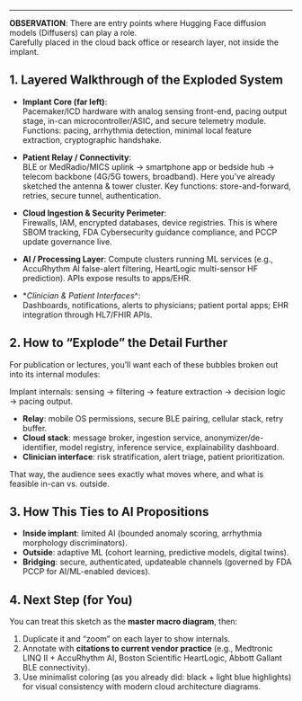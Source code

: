 ________
**OBSERVATION**: There are entry points where Hugging Face diffusion models (Diffusers) can play a role.    
Carefully placed in the cloud back office or research layer, not inside the implant.

## 1. Layered Walkthrough of the Exploded System

* **Implant Core (far left)**:    
Pacemaker/ICD hardware with analog sensing front-end, pacing output stage, in-can microcontroller/ASIC, and secure telemetry module. Functions: pacing, arrhythmia detection, minimal local feature extraction, cryptographic handshake.

* **Patient Relay / Connectivity**:    
BLE or MedRadio/MICS uplink → smartphone app or bedside hub → telecom backbone (4G/5G towers, broadband). Here you’ve already sketched the antenna & tower cluster. Key functions: store-and-forward, retries, secure tunnel, authentication.

* **Cloud Ingestion & Security Perimeter**:         
Firewalls, IAM, encrypted databases, device registries. This is where SBOM tracking, FDA Cybersecurity guidance compliance, and PCCP update governance live.

* **AI / Processing Layer**:
Compute clusters running ML services (e.g., AccuRhythm AI false-alert filtering, HeartLogic multi-sensor HF prediction). APIs expose results to apps/EHR.

* **Clinician & Patient Interfaces*^:         
Dashboards, notifications, alerts to physicians; patient portal apps; EHR integration through HL7/FHIR APIs.

## 2. How to “Explode” the Detail Further

For publication or lectures, you’ll want each of these bubbles broken out into its internal modules:

Implant internals: sensing → filtering → feature extraction → decision logic → pacing output.

* **Relay**: mobile OS permissions, secure BLE pairing, cellular stack, retry buffer.
* **Cloud stack**: message broker, ingestion service, anonymizer/de-identifier, model registry, inference service, explainability dashboard.
* **Clinician interface**: risk stratification, alert triage, patient prioritization.

That way, the audience sees exactly what moves where, and what is feasible in-can vs. outside.

## 3. How This Ties to AI Propositions

* **Inside implant**: limited AI (bounded anomaly scoring, arrhythmia morphology discriminators).
* **Outside**: adaptive ML (cohort learning, predictive models, digital twins).
* **Bridging**: secure, authenticated, updateable channels (governed by FDA PCCP for AI/ML-enabled devices).

## 4. Next Step (for You)

You can treat this sketch as the **master macro diagram**, then:

1. Duplicate it and “zoom” on each layer to show internals.
2. Annotate with **citations to current vendor practice** (e.g., Medtronic LINQ II + AccuRhythm AI, Boston Scientific HeartLogic, Abbott Gallant BLE connectivity).
3. Use minimalist coloring (as you already did: black + light blue highlights) for visual consistency with modern cloud architecture diagrams.





